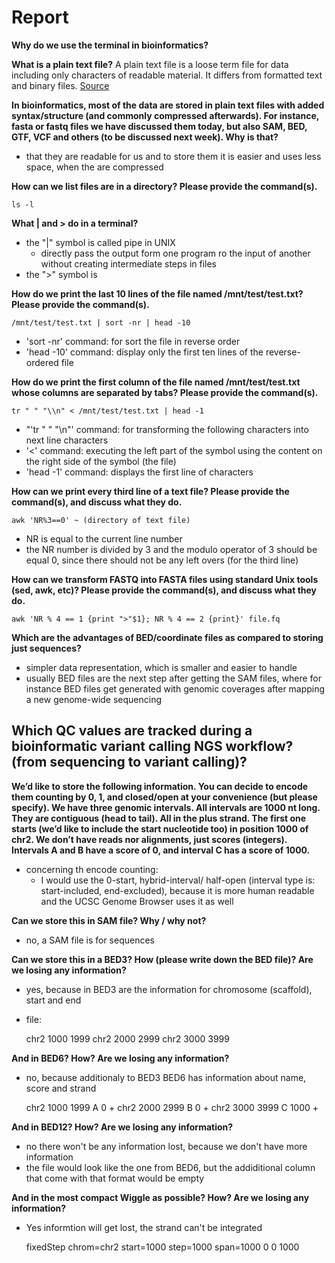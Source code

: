 # Report 

**Why do we use the terminal in bioinformatics?**

**What is a plain text file?**
A plain text file is a loose term file for data including only characters of readable material. It differs from formatted text and binary files. [Source](https://en.wikipedia.org/wiki/Plain_text)

**In bioinformatics, most of the data are stored in plain text files with added syntax/structure (and commonly compressed afterwards). For instance, fasta or fastq files we have discussed them today, but also SAM, BED, GTF, VCF and others (to be discussed next week). Why is that?**
- that they are readable for us and to store them it is easier and uses less space, when the are compressed

**How can we list files are in a directory? Please provide the command(s).**

    ls -l


**What | and > do in a terminal?**
- the "|" symbol is called pipe in UNIX
	- directly pass the output form one program ro the input of another without creating intermediate steps in files
- the ">" symbol is


**How do we print the last 10 lines of the file named /mnt/test/test.txt? Please provide the command(s).**

    /mnt/test/test.txt | sort -nr | head -10

- 'sort -nr' command: for sort the file in reverse order
- 'head -10' command: display only the first ten lines of the reverse-ordered file


**How do we print the first column of the file named /mnt/test/test.txt whose columns are separated by tabs? Please provide the command(s).**

    tr " " "\\n" < /mnt/test/test.txt | head -1

- "'tr " " "\\n"' command: for transforming the following characters into next line characters
- '<' command: executing the left part of the symbol using the content on the right side of the symbol (the file)
- 'head -1' command: displays the first line of characters


**How can we print every third line of a text file? Please provide the command(s), and discuss what they do.**

    awk 'NR%3==0' ~ (directory of text file)
    
- NR is equal to the current line number
- the NR number is divided by 3 and the modulo operator of 3 should be equal 0, since there should not be any left overs (for the third line)


**How can we transform FASTQ into FASTA files using standard Unix tools (sed, awk, etc)? Please provide the command(s), and discuss what they do.**

    awk 'NR % 4 == 1 {print ">"$1}; NR % 4 == 2 {print}' file.fq


**Which are the advantages of BED/coordinate files as compared to storing just sequences?**
- simpler data representation, which is smaller and easier to handle
- usually BED files are the next step after getting the SAM files, where for instance BED files get generated with genomic coverages after mapping a new genome-wide sequencing


**Which QC values are tracked during a bioinformatic variant calling NGS workflow? (from sequencing to variant calling)?**
- 


**We’d like to store the following information. You can decide to encode them counting by 0, 1, and closed/open at your convenience (but please specify). We have three genomic intervals. All intervals are 1000 nt long. They are contiguous (head to tail). All in the plus strand. The first one starts (we’d like to include the start nucleotide too) in position 1000 of chr2. We don’t have reads nor alignments, just scores (integers). Intervals A and B have a score of 0, and interval C has a score of 1000.**
- concerning th encode counting:
	- I would use the 0-start, hybrid-interval/ half-open (interval type is: start-included, end-excluded), because it is more human readable and the UCSC Genome Browser uses it as well


**Can we store this in SAM file? Why / why not?**
- no, a SAM file is for sequences

**Can we store this in a BED3? How (please write down the BED file)? Are we losing any information?**
- yes, because in BED3 are the information for chromosome (scaffold), start and end
- file:

    chr2	1000	1999
    chr2 	2000	2999
    chr2	3000	3999


**And in BED6? How? Are we losing any information?**
- no, because additionaly to BED3 BED6 has information about name, score and strand

    chr2	1000	1999	A	0	+
    chr2	2000	2999	B	0	+
    chr2	3000	3999	C	1000	+


**And in BED12? How? Are we losing any information?**
- no there won't be any information lost, because we don't have more information
- the file would look like the one from BED6, but the addiditional column that come with that format would be empty

**And in the most compact Wiggle as possible? How? Are we losing any information?**
- Yes informtion will get lost, the strand can't be integrated 

    fixedStep chrom=chr2 start=1000 step=1000 span=1000
    0
    0
    1000




